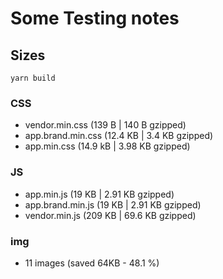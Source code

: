# Some Testing notes

## Sizes

    yarn build

### CSS

* vendor.min.css (139 B | 140 B gzipped)
* app.brand.min.css (12.4 KB | 3.4 KB gzipped)
* app.min.css (14.9 kB | 3.98 KB gzipped)

### JS

* app.min.js (19 KB | 2.91 KB gzipped)
* app.brand.min.js (19 KB | 2.91 KB gzipped)
* vendor.min.js (209 KB | 69.6 KB gzipped)

### img

* 11 images (saved 64KB - 48.1 %)
